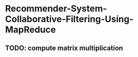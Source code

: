 # Recommender-System-Collaborative-Filtering-Using-MapReduce

## TODO: compute matrix multiplication
